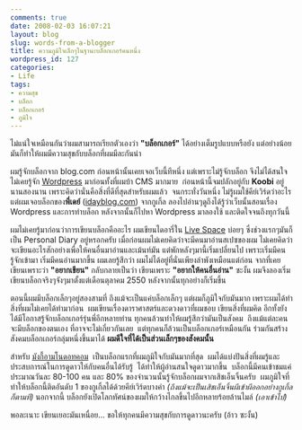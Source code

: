 ```yaml
---
comments: true
date: 2008-02-03 16:07:21
layout: blog
slug: words-from-a-blogger
title: ความภูมิใจเล็กๆในฐานะบล็อกเกอร์คนหนึ่ง
wordpress_id: 127
categories:
- Life
tags:
- ความสุข
- บล็อก
- บล็อกเกอร์
- ภูมิใจ
---
```


ไม่แน่ใจเหมือนกันว่าผมสามารถเรียกตัวเองว่า **"บล็อกเกอร์"** ได้อย่างเต็มรูปแบบหรือยัง แต่อย่างน้อยมันก็ทำให้ผมมีความสุขกับบล็อกที่ผมมีละกันน่า

ผมรู้จักบล็อกจาก blog.com ก่อนหน้านั้นเคยเจอเว็บนี้ทีหนึ่ง แต่เพราะไม่รู้จักบล็อก จึงไม่ได้สนใจ ไม่เคยรู้จัก [Wordpress](http://wordpress.org/) มาก่อนทั้งที่ผมบ้า CMS มากมาย  ก่อนหน้านี้จมปลักอยู่กับ **Koobi** อยู่นานสองนาน เพราะคิดว่านั่นคือสิ่งที่ดีที่สุดสำหรับผมแล้ว  จนกระทั่งวันหนึ่ง ไม่รู้ผมใช้คีย์เวิร์ดว่าอะไร แต่ผมเจอบล็อกของ**พี่เดย์** ([idayblog.com](http://www.idayblog.com)) จากกูเกิ้ล ลองไปอ่านๆดูถึงได้รู้ว่าเว็บนั้นสอนเรื่อง Wordpress และการทำบล็อก หลังจากนั้นก็ไปหา Wordpress มาลองใช้ และติดใจจนถึงทุกวันนี้

ผมไม่เคยรู้มาก่อนว่าการเขียนบล็อกคืออะไร ผมเขียนไดอารี่ใน [Live Space](http://ahm-alive.spaces.live.com/) บ่อยๆ ซึ่งช่วงแรกๆมันก็เป็น Personal Diary อยู่หรอกครับ เมื่อก่อนผมไม่เคยคิดว่าจะมีคนมาอ่านสเปซของผม ไม่เคยคิดว่าจะเขียนอะไรสักอย่างเพื่อให้คนอื่นมาอ่านและเม้นท์มัน แต่พักหลังๆมานี้เริ่มเปลี่ยนไป เพราะเริ่มมีคนรู้จักเข้ามา เริ่มมีคนอ่านมากขึ้น ผมเลยรู้สึกว่า ผมไม่ได้อยู่ที่นั่นเพียงลำพังเหมือนแต่ก่อน จากที่เคยเขียนเพราะว่า **"อยากเขียน"** กลับกลายเป็นว่า เขียนเพราะ **"อยากให้คนอื่นอ่าน"** ซะงั้น ผมจึงลองเริ่มเขียนบล็อกจริงๆจังๆมาตั้งแต่เดือนตุลาคม 2550 หลังจากนั้นทุกอย่างก็เริ่มขึ้น

ตอนนี้ผมมีบล็อกเล็กๆอยู่สองสามที่ ถึงแม้จะเป็นแค่บล็อกเล็กๆ แต่ผมก็ภูมิใจกับมันมาก เพราะผมได้ทำสิ่งที่ผมไม่เคยได้ทำมาก่อน  ผมเขียนเรื่องดาราศาสตร์และดวงดาวที่ผมชอบ เขียนสิ่งที่ผมคิด อีกทั้งยังได้มีโอกาสรู้จักบล็อกเกอร์รุ่นพี่อีกหลายท่าน ทุกคนล้วนทำให้ผมรู้สึกว่ามันเป็นสังคม  ถึงแม้แต่ละคนจะมีบล็อกของตนเอง ที่อาจจะไม่เกี่ยวกันเลย  แต่ทุกคนก็ล้วนเป็นบล็อกเกอร์เหมือนกัน ร่วมกันสร้างสังคมบล็อกเกอร์กลุ่มหนึ่งขึ้นมาได้ **ผมดีใจที่ได้เป็นส่วนเล็กๆของสังคมนั้น**

สำหรับ [มังกี้อามโนดอทคอม](http://www.armno.in.th/)  เป็นบล็อกแรกที่ผมภูมิใจกับมันมากที่สุด  ผมได้แบ่งปันสิ่งที่ผมรู้และประสบการณ์ในการดูดาวให้กับคนอื่นได้รับรู้  ได้ทำให้ผู้อ่านสนใจดูดาวมากขึ้น  บล็อกนี้มีคนเข้าชมแค่ประมาณวันละ 80-100 คน และ 80% ของจำนวนนั้นรู้จักบล็อกผมจากเสิชเอ็นจิ้นครับ  ผมภูมิใจที่ทำให้บล็อกนี้ติดอันดับ 1 ของกูเกิ้ลได้ด้วยคีย์เวิร์ดบางคำ _(ถึงแม้จะเป็นเสิชเอ็นจิ้นผีเข้าผีออกอย่างกูเกิ้ลก็ตามที)_ นอกจากนี้ บล็อกยังเปิดโลกทัศน์ของผมให้กว้างไกลขึ้นไปอีกหลายร้อยล้านไมล์ _(เอาเข้าไป)_

พอละเนาะ เขียนเยอะมันเหนื่อย...
ขอให้ทุกคนมีความสุขกับการดูดาวนะครับ (อ้าว ซะงั้น)
